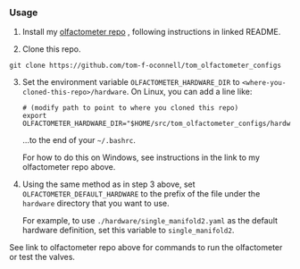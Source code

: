 
### Usage

1. Install my [olfactometer repo](https://github.com/tom-f-oconnell/olfactometer)
   , following instructions in linked README.

2. Clone this repo.

  ```
  git clone https://github.com/tom-f-oconnell/tom_olfactometer_configs
  ```

3. Set the environment variable `OLFACTOMETER_HARDWARE_DIR` to
   `<where-you-cloned-this-repo>/hardware`. On Linux, you can add a line like:

   ```
   # (modify path to point to where you cloned this repo)
   export OLFACTOMETER_HARDWARE_DIR="$HOME/src/tom_olfactometer_configs/hardware"
   ```

   ...to the end of your `~/.bashrc`.

   For how to do this on Windows, see instructions in the link to my
   olfactometer repo above.

4. Using the same method as in step 3 above, set `OLFACTOMETER_DEFAULT_HARDWARE`
   to the prefix of the file under the `hardware` directory that you want to
   use.

   For example, to use `./hardware/single_manifold2.yaml` as the default
   hardware definition, set this variable to `single_manifold2`.

See link to olfactometer repo above for commands to run the olfactometer or test
the valves.

